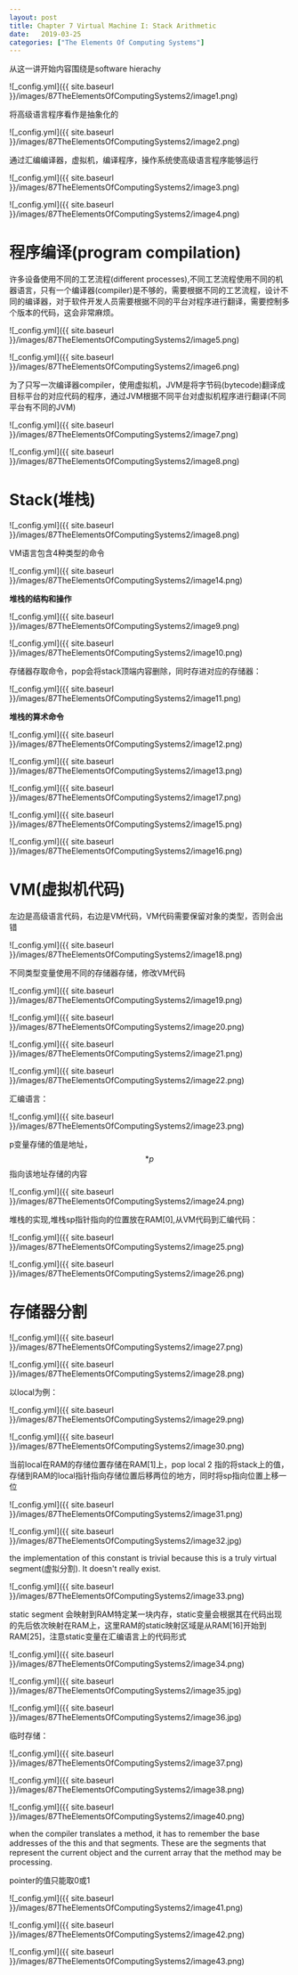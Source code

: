 ```yaml
---
layout: post
title: Chapter 7 Virtual Machine I: Stack Arithmetic
date:   2019-03-25
categories: ["The Elements Of Computing Systems"]
---
```


从这一讲开始内容围绕是software hierachy

![_config.yml]({{ site.baseurl }}/images/87TheElementsOfComputingSystems2/image1.png)  

将高级语言程序看作是抽象化的

![_config.yml]({{ site.baseurl }}/images/87TheElementsOfComputingSystems2/image2.png)    

通过汇编编译器，虚拟机，编译程序，操作系统使高级语言程序能够运行

![_config.yml]({{ site.baseurl }}/images/87TheElementsOfComputingSystems2/image3.png)  

![_config.yml]({{ site.baseurl }}/images/87TheElementsOfComputingSystems2/image4.png)  



# 程序编译(program compilation)   

许多设备使用不同的工艺流程(different processes),不同工艺流程使用不同的机器语言，只有一个编译器(compiler)是不够的，需要根据不同的工艺流程，设计不同的编译器，对于软件开发人员需要根据不同的平台对程序进行翻译，需要控制多个版本的代码，这会非常麻烦。


![_config.yml]({{ site.baseurl }}/images/87TheElementsOfComputingSystems2/image5.png)  

![_config.yml]({{ site.baseurl }}/images/87TheElementsOfComputingSystems2/image6.png)  

为了只写一次编译器compiler，使用虚拟机，JVM是将字节码(bytecode)翻译成目标平台的对应代码的程序，通过JVM根据不同平台对虚拟机程序进行翻译(不同平台有不同的JVM)

![_config.yml]({{ site.baseurl }}/images/87TheElementsOfComputingSystems2/image7.png)  

![_config.yml]({{ site.baseurl }}/images/87TheElementsOfComputingSystems2/image8.png)  

# Stack(堆栈)  

![_config.yml]({{ site.baseurl }}/images/87TheElementsOfComputingSystems2/image8.png)  

VM语言包含4种类型的命令

![_config.yml]({{ site.baseurl }}/images/87TheElementsOfComputingSystems2/image14.png) 


**堆栈的结构和操作**

![_config.yml]({{ site.baseurl }}/images/87TheElementsOfComputingSystems2/image9.png)  

![_config.yml]({{ site.baseurl }}/images/87TheElementsOfComputingSystems2/image10.png)  

存储器存取命令，pop会将stack顶端内容删除，同时存进对应的存储器：  

![_config.yml]({{ site.baseurl }}/images/87TheElementsOfComputingSystems2/image11.png)  


**堆栈的算术命令**

![_config.yml]({{ site.baseurl }}/images/87TheElementsOfComputingSystems2/image12.png) 

![_config.yml]({{ site.baseurl }}/images/87TheElementsOfComputingSystems2/image13.png)  

![_config.yml]({{ site.baseurl }}/images/87TheElementsOfComputingSystems2/image17.png)  

![_config.yml]({{ site.baseurl }}/images/87TheElementsOfComputingSystems2/image15.png)  

![_config.yml]({{ site.baseurl }}/images/87TheElementsOfComputingSystems2/image16.png)  

# VM(虚拟机代码)  

左边是高级语言代码，右边是VM代码，VM代码需要保留对象的类型，否则会出错  

![_config.yml]({{ site.baseurl }}/images/87TheElementsOfComputingSystems2/image18.png)  

不同类型变量使用不同的存储器存储，修改VM代码

![_config.yml]({{ site.baseurl }}/images/87TheElementsOfComputingSystems2/image19.png)  

![_config.yml]({{ site.baseurl }}/images/87TheElementsOfComputingSystems2/image20.png)  

![_config.yml]({{ site.baseurl }}/images/87TheElementsOfComputingSystems2/image21.png)  

![_config.yml]({{ site.baseurl }}/images/87TheElementsOfComputingSystems2/image22.png)  

汇编语言：

![_config.yml]({{ site.baseurl }}/images/87TheElementsOfComputingSystems2/image23.png) 

p变量存储的值是地址，$$*p$$指向该地址存储的内容

![_config.yml]({{ site.baseurl }}/images/87TheElementsOfComputingSystems2/image24.png)   

堆栈的实现,堆栈sp指针指向的位置放在RAM[0],从VM代码到汇编代码：   

![_config.yml]({{ site.baseurl }}/images/87TheElementsOfComputingSystems2/image25.png)

![_config.yml]({{ site.baseurl }}/images/87TheElementsOfComputingSystems2/image26.png)  

# 存储器分割  

![_config.yml]({{ site.baseurl }}/images/87TheElementsOfComputingSystems2/image27.png)

![_config.yml]({{ site.baseurl }}/images/87TheElementsOfComputingSystems2/image28.png)   

以local为例：  


![_config.yml]({{ site.baseurl }}/images/87TheElementsOfComputingSystems2/image29.png)

![_config.yml]({{ site.baseurl }}/images/87TheElementsOfComputingSystems2/image30.png)  

当前local在RAM的存储位置存储在RAM[1]上，pop local 2 指的将stack上的值，存储到RAM的local指针指向存储位置后移两位的地方，同时将sp指向位置上移一位   

![_config.yml]({{ site.baseurl }}/images/87TheElementsOfComputingSystems2/image31.png)

![_config.yml]({{ site.baseurl }}/images/87TheElementsOfComputingSystems2/image32.jpg)


the implementation of this constant is trivial because this is a truly virtual segment(虚拟分割). It doesn't really exist. 

![_config.yml]({{ site.baseurl }}/images/87TheElementsOfComputingSystems2/image33.png)  

static segment 会映射到RAM特定某一块内存，static变量会根据其在代码出现的先后依次映射在RAM上，这里RAM的static映射区域是从RAM[16]开始到RAM[25]，注意static变量在汇编语言上的代码形式    

![_config.yml]({{ site.baseurl }}/images/87TheElementsOfComputingSystems2/image34.png)

![_config.yml]({{ site.baseurl }}/images/87TheElementsOfComputingSystems2/image35.jpg)

![_config.yml]({{ site.baseurl }}/images/87TheElementsOfComputingSystems2/image36.jpg) 

临时存储： 

![_config.yml]({{ site.baseurl }}/images/87TheElementsOfComputingSystems2/image37.png)

![_config.yml]({{ site.baseurl }}/images/87TheElementsOfComputingSystems2/image38.png)  

![_config.yml]({{ site.baseurl }}/images/87TheElementsOfComputingSystems2/image40.png)  

when the compiler translates a method, it has to remember the base addresses of the this and that segments. These are the segments that represent the current object and the current array that the method may be processing. 

pointer的值只能取0或1   

![_config.yml]({{ site.baseurl }}/images/87TheElementsOfComputingSystems2/image41.png)  

![_config.yml]({{ site.baseurl }}/images/87TheElementsOfComputingSystems2/image42.png)  

 

![_config.yml]({{ site.baseurl }}/images/87TheElementsOfComputingSystems2/image43.png)  


